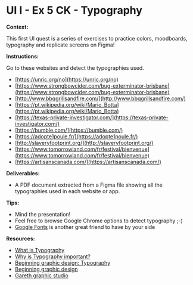 # UI I - Ex 5 CK - Typography

**Context:** 

This first UI quest is a series of exercises to practice colors, moodboards, typography and replicate screens on Figma!

**Instructions:** 

Go to these websites and detect the typographies used. 

- [https://unric.org/no](https://unric.org/no)
- [https://www.strongbowcider.com/bug-exterminator-brisbane](https://www.strongbowcider.com/bug-exterminator-brisbane)
- [http://www.bbqgrillsandfire.com/](http://www.bbqgrillsandfire.com/)
- [https://pt.wikipedia.org/wiki/Mario_Botta](https://pt.wikipedia.org/wiki/Mario_Botta)
- [https://texas-private-investigator.com/](https://texas-private-investigator.com/)
- [https://bumble.com/](https://bumble.com/)
- [https://adopte1poule.fr/](https://adopte1poule.fr/)
- [http://slaveryfootprint.org/](http://slaveryfootprint.org/)
- [https://www.tomorrowland.com/fr/festival/bienvenue](https://www.tomorrowland.com/fr/festival/bienvenue)
- [https://artisanscanada.com/](https://artisanscanada.com/)

**Deliverables:** 

- A PDF document extracted from a Figma file showing all the typographies used in each website or app.

**Tips:** 

- Mind the presentation!
- Feel free to browse Google Chrome options to detect typography ;-)
- [Google Fonts](https://fonts.google.com/) is another great friend to have by your side

**Resources:** 

- [What is Typography](https://www.renderforest.com/blog/what-is-typography)
- [Why is Typography important?](https://careerfoundry.com/en/blog/ui-design/beginners-guide-to-typography/)
- [Beginning graphic design: Typography](https://edu.gcfglobal.org/en/beginning-graphic-design/typography/1/)
- [Beginning graphic design](https://edu.gcfglobal.org/en/beginning-graphic-design/)
- [Gareth graphic studio](https://www.youtube.com/c/GarethDavidStudio)